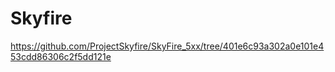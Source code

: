 Skyfire
=======

https://github.com/ProjectSkyfire/SkyFire_5xx/tree/401e6c93a302a0e101e453cdd86306c2f5dd121e
